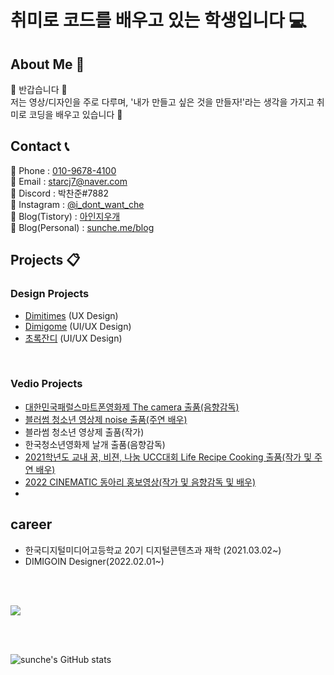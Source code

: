 # 취미로 코드를 배우고 있는 학생입니다 💻

## About Me 🔎  

  🙌 반갑습니다 🙌<br>
  저는 영상/디자인을 주로 다루며, '내가 만들고 싶은 것을 만들자!'라는 생각을 가지고 취미로 코딩을 배우고 있습니다 💪

## Contact 📞

  📱 Phone : <a href=tel>010-9678-4100<a><br>
  📩 Email : <a href="mailto">starcj7@naver.com</a><br>
  🔦 Discord : 박찬준#7882<br>
  👀 Instagram : <a href="https://www.instagram.com/i_dont_want_che/">@i_dont_want_che</a><br>
  📕 Blog(Tistory) : <a href="https://aineraser.tistory.com/">아인지우개<a><br>
  📙 Blog(Personal) : <a href="https://sunche.me/blog">sunche.me/blog<a>
  
## Projects 📋

### Design Projects
  <ul>
    <li><a href="https://dimitimes.github.io">Dimitimes</a> (UX Design)</li>
    <li><a href="https://dimigo.me">Dimigome</a> (UI/UX Design)</li>
    <li><a href="https://apps.apple.com/kr/app/%EC%B4%88%EB%A1%9D%EC%9E%94%EB%94%94/id1602956399" target="blank">초록잔디</a> (UI/UX Design)</li>
  </ul>
  
<br>
  
### Vedio Projects
  <ul>
    <li><a href="https://www.youtube.com/watch?v=y5i_D98CKts">대한민국패럴스마트폰영화제 The camera 출품(음향감독)</a></li>
    <li><a href="https://www.youtube.com/watch?v=INZyhA5vJMM">블러썸 청소년 영상제 noise 출품(주연 배우)</a></li>
    <li>블라썸 청소년 영상제 출품(작가)</li>
    <li>한국청소년영화제 날개 출품(음향감독)</li>
    <li><a href="https://youtu.be/zTPK8LjcMFA">2021학년도 교내 꿈, 비젼, 나눔 UCC대회 Life Recipe Cooking 출품(작가 및 주연 배우)</a></li>
    <li><a href="https://www.youtube.com/watch?v=VtkZjHfau1k">2022 CINEMATIC 동아리 홍보영상(작가 및 음향감독 및 배우)</a><li>
  </ul>
  
## career 
  
  <ul>
    <li>한국디지털미디어고등학교 20기 디지털콘텐츠과 재학 (2021.03.02~)</li>
    <li>DIMIGOIN Designer(2022.02.01~)</li>
  </ul>

<br>
<br>
  
<a href="https://opgc.me/#/users/sunche243" target="_blank"><img src="https://api.opgc.me/githubs/users/sunche243/tag/?theme=basic" /></a>

<br>
<br>

![sunche's GitHub stats](https://github-readme-stats.vercel.app/api?username=sunche243&show_icons=true)


